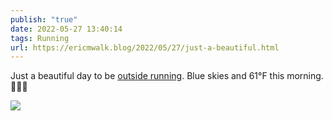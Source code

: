 ```yaml
---
publish: "true"
date: 2022-05-27 13:40:14
tags: Running
url: https://ericmwalk.blog/2022/05/27/just-a-beautiful.html
---
```


Just a beautiful day to be [outside running](http://www.strava.com/activities/7211639214).  Blue skies and 61°F this morning. 🏃🏻‍♂️


![](https://ericmwalk.blog/uploads/2022/b83ca36c0a.jpg)